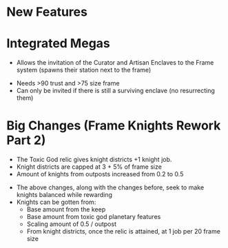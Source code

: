 # New Features 
# Integrated Megas
* Allows the invitation of the Curator and Artisan Enclaves to the Frame system (spawns their station next to the frame)
- Needs >90 trust and >75 size frame
- Can only be invited if there is still a surviving enclave (no resurrecting them)

# Big Changes (Frame Knights Rework Part 2)
* The Toxic God relic gives knight districts +1 knight job.
* Knight districts are capped at 3 + 5% of frame size
* Amount of knights from outposts increased from 0.2 to 0.5
- The above changes, along with the changes before, seek to make knights balanced while rewarding
- Knights can be gotten from:
    - Base amount from the keep
    - Base amount from toxic god planetary features
    - Scaling amount of 0.5 / outpost
    - From knight districts, once the relic is attained, at 1 job per 20 frame size
